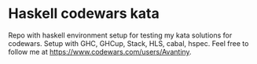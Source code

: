 # Haskell codewars kata

Repo with haskell environment setup for testing my kata solutions for codewars. Setup with GHC, GHCup, Stack, HLS, cabal, hspec. Feel free to follow me at <https://www.codewars.com/users/Avantiny>.
